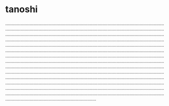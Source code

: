 # tanoshi
...............................................................................................................................................................................................................................................................................................................................................................................................................................................................................................................................................................................................................................................................................................................................................................................................................................................................................................................................................................................................................................................................................................................................................................................................................................................................................................................................................................................................................................................................................................................................................................................................................................................................................................................................................................................................................................................................................